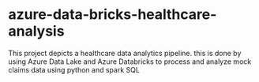 # azure-data-bricks-healthcare-analysis
This project depicts a healthcare data analytics pipeline. this is done by using Azure Data Lake and Azure Databricks to process and analyze mock claims data using python and spark SQL
